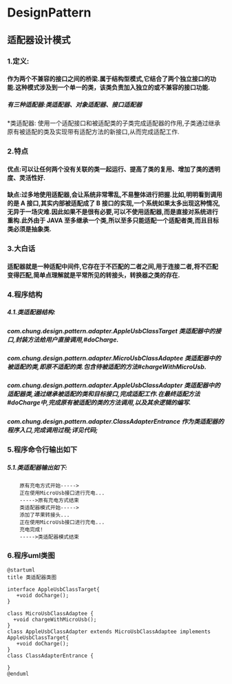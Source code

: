 # DesignPattern
## 适配器设计模式
### 1.定义:
#### 作为两个不兼容的接口之间的桥梁.属于结构型模式,它结合了两个独立接口的功能.这种模式涉及到一个单一的类，该类负责加入独立的或不兼容的接口功能.

##### 有三种适配器:类适配器、对象适配器、接口适配器
*类适配器: 使用一个适配接口和被适配类的子类完成适配器的作用,子类通过继承原有被适配的类及实现带有适配方法的新接口,从而完成适配工作.

### 2.特点
#### 优点:可以让任何两个没有关联的类一起运行、提高了类的复用、增加了类的透明度、灵活性好.
#### 缺点:过多地使用适配器,会让系统非常零乱,不易整体进行把握.比如,明明看到调用的是 A 接口,其实内部被适配成了 B 接口的实现,一个系统如果太多出现这种情况,无异于一场灾难.因此如果不是很有必要,可以不使用适配器,而是直接对系统进行重构.此外由于 JAVA 至多继承一个类,所以至多只能适配一个适配者类,而且目标类必须是抽象类.

### 3.大白话
#### 适配器就是一种适配中间件,它存在于不匹配的二者之间,用于连接二者,将不匹配变得匹配,简单点理解就是平常所见的转接头，转换器之类的存在.

### 4.程序结构
##### 4.1.类适配器结构:
##### com.chung.design.pattern.adapter.AppleUsbClassTarget 类适配器中的接口,封装方法给用户直接调用,#doCharge.
##### com.chung.design.pattern.adapter.MicroUsbClassAdaptee 类适配器中的被适配的类,即原不适配的类.包含待被适配的方法#chargeWithMicroUsb.
##### com.chung.design.pattern.adapter.AppleUsbClassAdapter 类适配器中的适配器类,通过继承被适配的类和目标接口,完成适配工作.在最终适配方法#doCharge中,完成原有被适配的类的方法调用,以及其余逻辑的编写.
##### com.chung.design.pattern.adapter.ClassAdapterEntrance 作为类适配器的程序入口,完成调用过程;详见代码;


### 5.程序命令行输出如下

##### 5.1.类适配器输出如下:
        原有充电方式开始----->
        正在使用MicroUsb接口进行充电...
        ----->原有充电方式结束
        类适配器模式开始----->
        添加了苹果转接头...
        正在使用MicroUsb接口进行充电...
        充电完成!
        ----->类适配器模式结束


### 6.程序uml类图
    @startuml
    title 类适配器类图
    
    interface AppleUsbClassTarget{
       +void doCharge();
    }
    
    class MicroUsbClassAdaptee {
      +void chargeWithMicroUsb();
    }
    class AppleUsbClassAdapter extends MicroUsbClassAdaptee implements AppleUsbClassTarget{
       +void doCharge();
    }
    class ClassAdapterEntrance {
    
    }
    @enduml
    